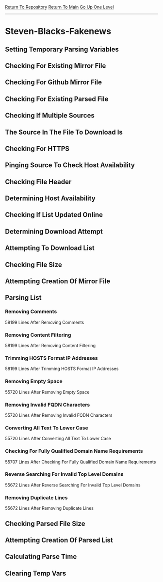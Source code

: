 [Return To Repository](https://github.com/deathbybandaid/piholeparser/)
[Return To Main](https://github.com/deathbybandaid/piholeparser/blob/master/RecentRunLogs/Mainlog.md)
[Go Up One Level](https://github.com/deathbybandaid/piholeparser/blob/master/RecentRunLogs/TopLevelScripts/30-Processing-External-Blacklists.md)
____________________________________
# Steven-Blacks-Fakenews
## Setting Temporary Parsing Variables
## Checking For Existing Mirror File
## Checking For Github Mirror File
## Checking For Existing Parsed File
## Checking If Multiple Sources
## The Source In The File To Download Is
## Checking For HTTPS
## Pinging Source To Check Host Availability
## Checking File Header
## Determining Host Availability
## Checking If List Updated Online
## Determining Download Attempt
## Attempting To Download List
## Checking File Size
## Attempting Creation Of Mirror File
## Parsing List
### Removing Comments
58199 Lines After Removing Comments
### Removing Content Filtering
58199 Lines After Removing Content Filtering
### Trimming HOSTS Format IP Addresses
58199 Lines After Trimming HOSTS Format IP Addresses
### Removing Empty Space
55720 Lines After Removing Empty Space
### Removing Invalid FQDN Characters
55720 Lines After Removing Invalid FQDN Characters
### Converting All Text To Lower Case
55720 Lines After Converting All Text To Lower Case
### Checking For Fully Qualified Domain Name Requirements
55707 Lines After Checking For Fully Qualified Domain Name Requirements
### Reverse Searching For Invalid Top Level Domains
55672 Lines After Reverse Searching For Invalid Top Level Domains
### Removing Duplicate Lines
55672 Lines After Removing Duplicate Lines
## Checking Parsed File Size
## Attempting Creation Of Parsed List
## Calculating Parse Time
## Clearing Temp Vars
